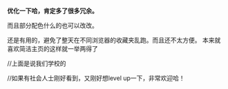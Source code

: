<b>优化一下哈，肯定多了很多冗余。</b>
<p>而且部分配色什么的也可以改改。</p>
还是有用的，避免了整天在不同浏览器的收藏夹乱跑。而且还不太方便。
本来就喜欢简洁主页的这样就一举两得了
<p>//上面是说我们学校的</p>
<p>//如果有社会人士刚好看到，又刚好想level up一下，非常欢迎哈！</p>
